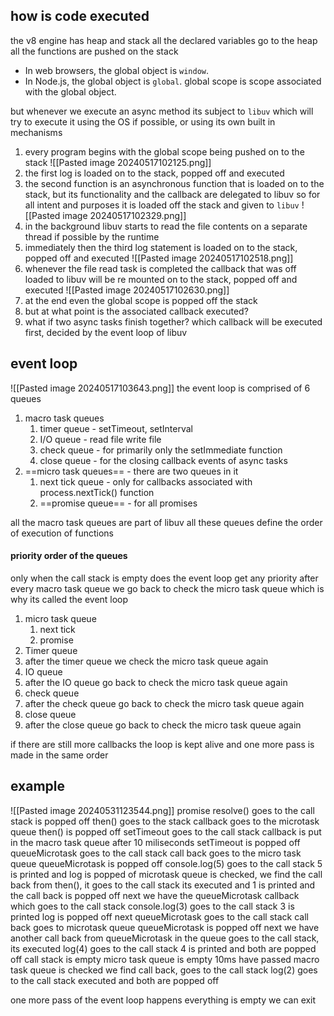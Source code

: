 ## how is code executed
the v8 engine has heap and stack 
all the declared variables go to the heap
all the functions are pushed on the stack
- In web browsers, the global object is `window`.
- In Node.js, the global object is `global`.
global scope is scope associated with the global object.

but whenever we execute an async method its subject to `libuv` which will try to execute it using the OS if possible, or using its own built in mechanisms

1. every program begins with the global scope being pushed on to the stack
![[Pasted image 20240517102125.png]]
2. the first log is loaded on to the stack, popped off and executed
3. the second function is an asynchronous function that is loaded on to the stack, but its functionality and the callback are delegated to libuv so for all intent and purposes it is loaded off the stack and given to `libuv`
![[Pasted image 20240517102329.png]]
4. in the background libuv starts to read the file contents on a separate thread if possible by the runtime
5. immediately then the third log statement is loaded on to the stack, popped off and executed
![[Pasted image 20240517102518.png]]
6. whenever the file read task is completed the callback that was off loaded to libuv will be re mounted on to the stack, popped off and executed
![[Pasted image 20240517102630.png]]
7. at the end even the global scope is popped off the stack
8. but at what point is the associated callback executed?
9. what if two async tasks finish together? which callback will be executed first, decided by the event loop of libuv

## event loop
![[Pasted image 20240517103643.png]]
the event loop is comprised of 6 queues
1. macro task queues
	1. timer queue - setTimeout, setInterval
	2. I/O queue - read file write file
	3. check queue - for primarily only the setImmediate function
	4. close queue -  for the closing callback events of async tasks
2. ==micro task queues== - there are two queues in it
	1. next tick queue - only for callbacks associated with process.nextTick() function
	2. ==promise queue== - for all promises

all the macro task queues are part of libuv
all these queues define the order of execution of functions
#### priority order of the queues
only when the call stack is empty does the event loop get any priority
after every macro task queue we go back to check the micro task queue which is why its called the event loop
1. micro task queue
	1. next tick
	2. promise
2. Timer queue
3. after the timer queue we check the micro task queue again
4.  IO queue
5. after the IO queue go back to check the micro task queue again
6. check queue
7. after the check queue go back to check the micro task queue again
8. close queue
9. after the close queue go back to check the micro task queue again

if there are still more callbacks the loop is kept alive and one more pass is made in the same order

## example
![[Pasted image 20240531123544.png]]
promise resolve() goes to the call stack is popped off
then() goes to the stack
	callback goes to the microtask queue
	then() is popped off
setTimeout goes to the call stack
	callback is put in the macro task queue after 10 miliseconds
	setTimeout is popped off
queueMicrotask goes to the call stack
	call back goes to the micro task queue
	queueMicrotask is popped off
console.log(5) goes to the call stack 5 is printed and log is popped of
microtask queue is checked, we find the call back from then(), it goes to the call stack its executed and 1 is printed and the call back is popped off
next we have the queueMicrotask callback which goes to the call stack
	console.log(3) goes to the call stack
		3 is printed
		log is popped off
	next queueMicrotask goes to the call stack
		call back goes to microtask queue
	queueMicrotask is popped off
next we have another call back from queueMicrotask in the queue
	goes to the call stack, its executed log(4) goes to the call stack 4 is printed and both are popped off
call stack is empty micro task queue is empty 
10ms have passed
macro task queue is checked we find call back, goes to the call stack
log(2) goes to the call stack executed and both are popped off

one more pass of the event loop happens
everything is empty we can exit

